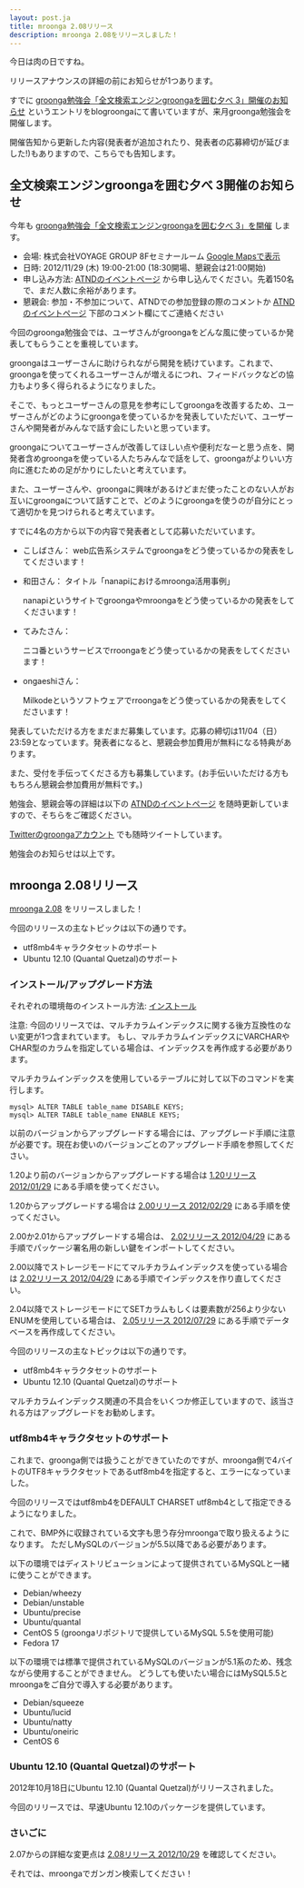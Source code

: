 ```yaml
---
layout: post.ja
title: mroonga 2.08リリース
description: mroonga 2.08をリリースしました！
---
```


今日は肉の日ですね。

リリースアナウンスの詳細の前にお知らせが1つあります。

すでに [groonga勉強会「全文検索エンジンgroongaを囲む夕べ 3」開催のお知らせ](http://groonga.org/ja/blog/2012/10/10/groonga-festival-3.html)
というエントリをblogroongaにて書いていますが、来月groonga勉強会を開催します。

開催告知から更新した内容(発表者が追加されたり、発表者の応募締切が延びました!)もありますので、こちらでも告知します。

全文検索エンジンgroongaを囲む夕べ 3開催のお知らせ
-------------------------------------------------

今年も [groonga勉強会「全文検索エンジンgroongaを囲む夕べ
3」を開催](http://atnd.org/events/33070) します。

-   会場:
     株式会社VOYAGE GROUP 8Fセミナールーム [Google
    Mapsで表示](https://www.google.co.jp/maps?q=35.6553195,139.6937795%28%E6%9D%B1%E4%BA%AC%E9%83%BD%E6%B8%8B%E8%B0%B7%E5%8C%BA%E7%A5%9E%E6%B3%89%E7%94%BA8-16%29&z=17)
-   日時:
     2012/11/29 (木) 19:00-21:00 (18:30開場、懇親会は21:00開始)
-   申し込み方法:
     [ATNDのイベントページ](http://atnd.org/events/33070)
    から申し込んでください。先着150名で、まだ人数に余裕があります。
-   懇親会:
     参加・不参加について、ATNDでの参加登録の際のコメントか
    [ATNDのイベントページ](http://atnd.org/events/33070)
    下部のコメント欄にてご連絡ください

今回のgroonga勉強会では、ユーザさんがgroongaをどんな風に使っているか発表してもらうことを重視しています。

groongaはユーザーさんに助けられながら開発を続けています。これまで、groongaを使ってくれるユーザーさんが増えるにつれ、フィードバックなどの協力もより多く得られるようになりました。

そこで、もっとユーザーさんの意見を参考にしてgroongaを改善するため、ユーザーさんがどのようにgroongaを使っているかを発表していただいて、ユーザーさんや開発者がみんなで話す会にしたいと思っています。

groongaについてユーザーさんが改善してほしい点や便利だなーと思う点を、開発者含めgroongaを使っている人たちみんなで話をして、groongaがよりいい方向に進むための足がかりにしたいと考えています。

また、ユーザーさんや、groongaに興味があるけどまだ使ったことのない人がお互いにgroongaについて話すことで、どのようにgroongaを使うのが自分にとって適切かを見つけられると考えています。

すでに4名の方から以下の内容で発表者として応募いただいています。

-   こしばさん：
     web広告系システムでgroongaをどう使っているかの発表をしてくださいます！
-   和田さん： タイトル「nanapiにおけるmroonga活用事例」

    nanapiというサイトでgroongaやmroongaをどう使っているかの発表をしてくださいます！
-   てみたさん：

    ニコ番というサービスでrroongaをどう使っているかの発表をしてくださいます！
-   ongaeshiさん：

    Milkodeというソフトウェアでrroongaをどう使っているかの発表をしてくださいます！

発表していただける方をまだまだ募集しています。応募の締切は11/04（日）23:59となっています。発表者になると、懇親会参加費用が無料になる特典があります。

また、受付を手伝ってくださる方も募集しています。(お手伝いいただける方ももちろん懇親会参加費用が無料です。)

勉強会、懇親会等の詳細は以下の
[ATNDのイベントページ](http://atnd.org/events/33070)
を随時更新していますので、そちらをご確認ください。

[Twitterのgroongaアカウント](https://twitter.com/groonga)
でも随時ツイートしています。

勉強会のお知らせは以上です。

mroonga 2.08リリース
--------------------

[mroonga 2.08](/ja/docs/news.html#release-2-08) をリリースしました！

今回のリリースの主なトピックは以下の通りです。

-   utf8mb4キャラクタセットのサポート
-   Ubuntu 12.10 (Quantal Quetzal)のサポート

### インストール/アップグレード方法

それぞれの環境毎のインストール方法:
[インストール](/ja/docs/install.html)

注意:
今回のリリースでは、マルチカラムインデックスに関する後方互換性のない変更が1つ含まれています。
もし、マルチカラムインデックスにVARCHARやCHAR型のカラムを指定している場合は、インデックスを再作成する必要があります。

マルチカラムインデックスを使用しているテーブルに対して以下のコマンドを実行します。

    mysql> ALTER TABLE table_name DISABLE KEYS;
    mysql> ALTER TABLE table_name ENABLE KEYS;

以前のバージョンからアップグレードする場合には、アップグレード手順に注意が必要です。現在お使いのバージョンごとのアップグレード手順を参照してください。

1.20より前のバージョンからアップグレードする場合は [1.20リリース 2012/01/29](/ja/docs/news.html#release-1-20)
にある手順を使ってください。

1.20からアップグレードする場合は [2.00リリース 2012/02/29](/ja/docs/news.html#release-2-00)
にある手順を使ってください。

2.00か2.01からアップグレードする場合は、 [2.02リリース 2012/04/29](/ja/docs/news.html#release-2-02)
にある手順でパッケージ署名用の新しい鍵をインポートしてください。

2.00以降でストレージモードにてマルチカラムインデックスを使っている場合は [2.02リリース 2012/04/29](/ja/docs/news.html#release-2-03)
にある手順でインデックスを作り直してください。

2.04以降でストレージモードにてSETカラムもしくは要素数が256より少ないENUMを使用している場合は、
[2.05リリース 2012/07/29](http://mroonga.org/ja/docs/news.html#release-2-05)
にある手順でデータベースを再作成してください。

今回のリリースの主なトピックは以下の通りです。

* utf8mb4キャラクタセットのサポート
 * Ubuntu 12.10 (Quantal Quetzal)のサポート

マルチカラムインデックス関連の不具合をいくつか修正していますので、該当される方はアップグレードをお勧めします。

### utf8mb4キャラクタセットのサポート

これまで、groonga側では扱うことができていたのですが、mroonga側で4バイトのUTF8キャラクタセットであるutf8mb4を指定すると、エラーになっていました。

今回のリリースではutf8mb4をDEFAULT CHARSET
utf8mb4として指定できるようになりました。

これで、BMP外に収録されている文字も思う存分mroongaで取り扱えるようになります。
ただしMySQLのバージョンが5.5以降である必要があります。

以下の環境ではディストリビューションによって提供されているMySQLと一緒に使うことができます。

-   Debian/wheezy
-   Debian/unstable
-   Ubuntu/precise
-   Ubuntu/quantal
-   CentOS 5 (groongaリポジトリで提供しているMySQL 5.5を使用可能)
-   Fedora 17

以下の環境では標準で提供されているMySQLのバージョンが5.1系のため、残念ながら使用することができません。
どうしても使いたい場合にはMySQL5.5とmroongaをご自分で導入する必要があります。

-   Debian/squeeze
-   Ubuntu/lucid
-   Ubuntu/natty
-   Ubuntu/oneiric
-   CentOS 6

### Ubuntu 12.10 (Quantal Quetzal)のサポート

2012年10月18日にUbuntu 12.10 (Quantal Quetzal)がリリースされました。

今回のリリースでは、早速Ubuntu 12.10のパッケージを提供しています。

### さいごに

2.07からの詳細な変更点は [2.08リリース 2012/10/29](/ja/docs/news.html#release-2-08) を確認してください。

それでは、mroongaでガンガン検索してください！
